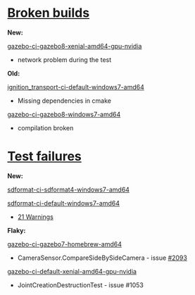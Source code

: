 # [Broken builds](http://build.osrfoundation.org/view/BuildCopFail/)

**New:**

[gazebo-ci-gazebo8-xenial-amd64-gpu-nvidia](http://build.osrfoundation.org/view/main/view/BuildCopFail/job/gazebo-ci-gazebo8-xenial-amd64-gpu-nvidia/18/console)

 * network problem during the test 

**Old:**

[ignition_transport-ci-default-windows7-amd64](http://build.osrfoundation.org/view/main/view/BuildCopFail/job/ignition_transport-ci-default-windows7-amd64/90/)

 * Missing dependencies in cmake

[gazebo-ci-gazebo8-windows7-amd64](http://build.osrfoundation.org/view/main/view/BuildCopFail/job/gazebo-ci-gazebo8-windows7-amd64/)

 * compilation broken

# [Test failures](http://build.osrfoundation.org/view/BuildCopTests/)

**New:**

[sdformat-ci-sdformat4-windows7-amd64](http://build.osrfoundation.org/view/main/view/BuildCopTests/job/sdformat-ci-sdformat4-windows7-amd64/31/)

[sdformat-ci-default-windows7-amd64](http://build.osrfoundation.org/view/main/view/BuildCopTests/job/sdformat-ci-default-windows7-amd64/49/)

* [21 Warnings](http://build.osrfoundation.org/view/main/view/BuildCopTests/job/sdformat-ci-default-windows7-amd64/49/)

**Flaky:**

[gazebo-ci-gazebo7-homebrew-amd64](http://build.osrfoundation.org/view/main/view/BuildCopTests/job/gazebo-ci-gazebo7-homebrew-amd64/135/) 

* CameraSensor.CompareSideBySideCamera - issue [#2093](https://bitbucket.org/osrf/gazebo/issues/2093/build-cop-osx-test-failure)

[gazebo-ci-default-xenial-amd64-gpu-nvidia](http://build.osrfoundation.org/view/main/view/BuildCopFail/job/gazebo-ci-default-xenial-amd64-gpu-nvidia/27/)

* JointCreationDestructionTest - issue #1053